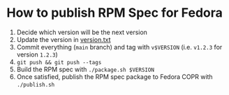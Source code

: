 # How to publish RPM Spec for Fedora

1. Decide which version will be the next version
2. Update the version in [version.txt](../../version.txt)
3. Commit everything (`main` branch) and tag with `v$VERSION` (i.e. `v1.2.3` for version `1.2.3`)
4. `git push && git push --tags`
5. Build the RPM spec with `./package.sh $VERSION`
6. Once satisfied, publish the RPM spec package to Fedora COPR with `./publish.sh`
